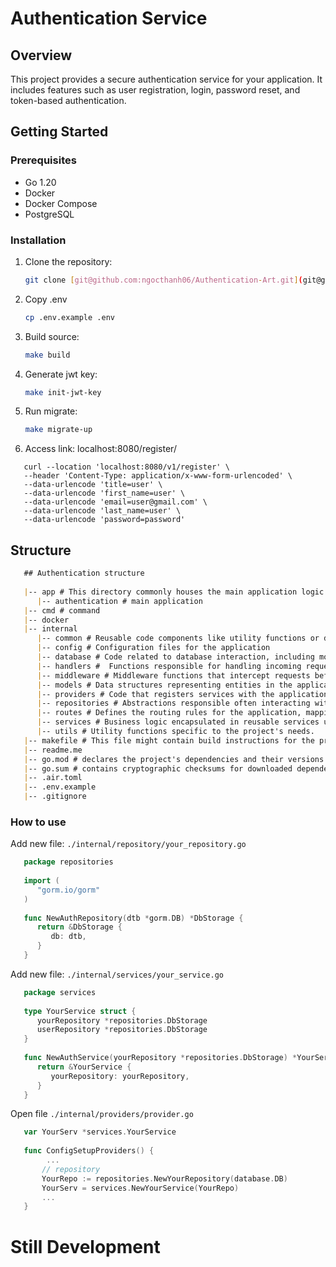 # Authentication Service

## Overview
This project provides a secure authentication service for your application. It includes features such as user registration, login, password reset, and token-based authentication.

## Getting Started

### Prerequisites
* Go 1.20
* Docker
* Docker Compose
* PostgreSQL

### Installation
1. Clone the repository:
   ```bash
   git clone [git@github.com:ngocthanh06/Authentication-Art.git](git@github.com:ngocthanh06/Authentication-Art.git)
   ```
2. Copy .env
   ```bash 
   cp .env.example .env
   ```
 
3. Build source:
   ```bash
   make build

4. Generate jwt key:
   ```bash
   make init-jwt-key
   ```

5. Run migrate:
   ```bash
   make migrate-up
   ```
6. Access link: localhost:8080/register/
```curl
   curl --location 'localhost:8080/v1/register' \
   --header 'Content-Type: application/x-www-form-urlencoded' \
   --data-urlencode 'title=user' \
   --data-urlencode 'first_name=user' \
   --data-urlencode 'email=user@gmail.com' \
   --data-urlencode 'last_name=user' \
   --data-urlencode 'password=password'
```

## Structure

```markdown
   ## Authentication structure
   
   |-- app # This directory commonly houses the main application logic
      |-- authentication # main application
   |-- cmd # command
   |-- docker
   |-- internal
      |-- common # Reusable code components like utility functions or data structures.
      |-- config # Configuration files for the application
      |-- database # Code related to database interaction, including models or database access layer.
      |-- handlers #  Functions responsible for handling incoming requests and generating responses. (Similar to controllers in Laravel)
      |-- middleware # Middleware functions that intercept requests before reaching handlers, adding functionality like authentication or logging.
      |-- models # Data structures representing entities in the application, often mapped to database tables.
      |-- providers # Code that registers services with the application's dependency injection container.
      |-- repositories # Abstractions responsible often interacting with models.
      |-- routes # Defines the routing rules for the application, mapping URLs to handlers
      |-- services # Business logic encapsulated in reusable services used by handlers or other parts of the application.
      |-- utils # Utility functions specific to the project's needs.
   |-- makefile # This file might contain build instructions for the project, automating tasks like compiling code or running tests.
   |-- readme.me
   |-- go.mod # declares the project's dependencies and their versions.
   |-- go.sum # contains cryptographic checksums for downloaded dependencies, ensuring their integrity.
   |-- .air.toml
   |-- .env.example
   |-- .gitignore
```
### How to use
Add new file: `./internal/repository/your_repository.go`
```go
   package repositories
   
   import (
      "gorm.io/gorm"
   )
   
   func NewAuthRepository(dtb *gorm.DB) *DbStorage {
      return &DbStorage {
         db: dtb,
      }
   }
```
Add new file: `./internal/services/your_service.go`
```go
   package services
   
   type YourService struct {
      yourRepository *repositories.DbStorage
      userRepository *repositories.DbStorage
   }
   
   func NewAuthService(yourRepository *repositories.DbStorage) *YourService {
      return &YourService {
         yourRepository: yourRepository,
      }
   }

```
Open file `./internal/providers/provider.go`
```go
   var YourServ *services.YourService
   
   func ConfigSetupProviders() {
        ...
       // repository
       YourRepo := repositories.NewYourRepository(database.DB)
       YourServ = services.NewYourService(YourRepo)
       ...
   }
```
# Still Development
